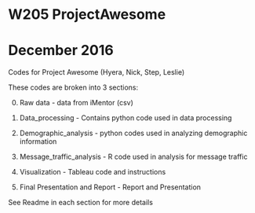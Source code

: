 # W205 ProjectAwesome
# December 2016

Codes for Project Awesome (Hyera, Nick, Step, Leslie)

These codes are broken into 3 sections:

0. Raw data - data from iMentor (csv)
1. Data_processing - Contains python code used in data processing

2. Demographic_analysis - python codes used in analyzing demographic information
3. Message_traffic_analysis - R code used in analysis for message traffic

4. Visualization - Tableau code and instructions

5. Final Presentation and Report - Report and Presentation

See Readme in each section for more details
